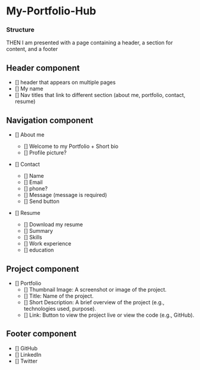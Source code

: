 # My-Portfolio-Hub

### Structure

THEN I am presented with a page containing a header, a section for content, and a footer

## Header component
- [] header that appears on multiple pages
- [] My name
- [] Nav titles that link to different section (about me, portfolio, contact, resume)

## Navigation component
- [] About me
  - [] Welcome to my Portfolio + Short bio
  - [] Profile picture?

- [] Contact
  - [] Name
  - [] Email
  - [] phone?
  - [] Message (message is required)
  - [] Send button

- [] Resume
  - [] Download my resume
  - [] Summary
  - [] Skills
  - [] Work experience
  - [] education

## Project component
- [] Portfolio
  - [] Thumbnail Image: A screenshot or image of the project.
  - [] Title: Name of the project.
  - [] Short Description: A brief overview of the project (e.g., technologies used, purpose).
  - [] Link: Button to view the project live or view the code (e.g., GitHub).

## Footer component
- [] GitHub
- [] LinkedIn
- [] Twitter